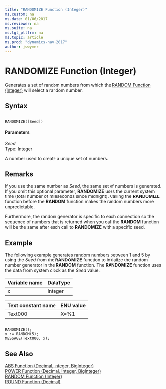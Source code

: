 ```yaml
---
title: "RANDOMIZE Function (Integer)"
ms.custom: na
ms.date: 01/06/2017
ms.reviewer: na
ms.suite: na
ms.tgt_pltfrm: na
ms.topic: article
ms.prod: "dynamics-nav-2017"
author: jswymer
---
```

# RANDOMIZE Function (Integer)
Generates a set of random numbers from which the [RANDOM Function \(Integer\)](devenv-random-function-integer.md) will select a random number.  
  
## Syntax  
  
```  
  
RANDOMIZE([Seed])  
```  
  
#### Parameters  
 *Seed*  
 Type: Integer  
  
 A number used to create a unique set of numbers.  
  
## Remarks  
 If you use the same number as *Seed*, the same set of numbers is generated. If you omit this optional parameter, **RANDOMIZE** uses the current system time \(total number of milliseconds since midnight\). Calling the **RANDOMIZE** function before the **RANDOM** function makes the random numbers more unpredictable.  
  
 Furthermore, the random generator is specific to each connection so the sequence of numbers that is returned when you call the **RANDOM** function will be the same after each call to **RANDOMIZE** with a specific seed.  
  
## Example  
 The following example generates random numbers between 1 and 5 by using the *Seed* from the **RANDOMIZE** function to initialize the random number generator in the **RANDOM** function. The **RANDOMIZE** function uses the data from system clock as the *Seed* value.  
  
|Variable name|DataType|  
|-------------------|--------------|  
|x|Integer|  
  
|Text constant name|ENU value|  
|------------------------|---------------|  
|Text000|X=%1|  
  
```  
  
RANDOMIZE();  
x := RANDOM(5);  
MESSAGE(Text000, x);  
```  
  
## See Also  
 [ABS Function \(Decimal, Integer, BigInteger\)](devenv-abs-function-decimal-integer-biginteger.md)   
 [POWER Function \(Decimal, Integer, BigInteger\)](devenv-power-function-decimal-integer-biginteger.md)   
 [RANDOM Function \(Integer\)](devenv-random-function-tnteger-.md)   
 [ROUND Function \(Decimal\)](devenv-round-function-decimal.md)